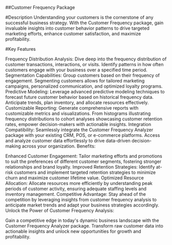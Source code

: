 ##Customer Frequency Package

#Description
Understanding your customers is the cornerstone of any successful business strategy. With the Customer Frequency  package, gain invaluable insights into customer behavior patterns to drive targeted marketing efforts, enhance customer satisfaction, and maximize profitability.

#Key Features

Frequency Distribution Analysis: Dive deep into the frequency distribution of customer transactions, interactions, or visits. Identify patterns in how often customers engage with your business over a specified time period.
Segmentation Capabilities: Group customers based on their frequency of engagement. Segmenting customers allows for tailored marketing campaigns, personalized communication, and optimized loyalty programs.
Predictive Modeling: Leverage advanced predictive modeling techniques to forecast future customer behavior based on historical frequency data. Anticipate trends, plan inventory, and allocate resources effectively.
Customizable Reporting: Generate comprehensive reports with customizable metrics and visualizations. From histograms illustrating frequency distributions to cohort analyses showcasing customer retention rates, empower decision-makers with actionable insights.
Integration Compatibility: Seamlessly integrate the Customer Frequency Analyzer package with your existing CRM, POS, or e-commerce platforms. Access and analyze customer data effortlessly to drive data-driven decision-making across your organization.
Benefits:

Enhanced Customer Engagement: Tailor marketing efforts and promotions to suit the preferences of different customer segments, fostering stronger relationships and brand loyalty.
Improved Retention Strategies: Identify at-risk customers and implement targeted retention strategies to minimize churn and maximize customer lifetime value.
Optimized Resource Allocation: Allocate resources more efficiently by understanding peak periods of customer activity, ensuring adequate staffing levels and inventory management.
Competitive Advantage: Stay ahead of the competition by leveraging insights from customer frequency analysis to anticipate market trends and adapt your business strategies accordingly.
Unlock the Power of Customer Frequency Analysis:

Gain a competitive edge in today's dynamic business landscape with the Customer Frequency Analyzer package. Transform raw customer data into actionable insights and unlock new opportunities for growth and profitability.

